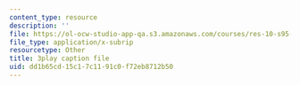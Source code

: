 ```yaml
---
content_type: resource
description: ''
file: https://ol-ocw-studio-app-qa.s3.amazonaws.com/courses/res-10-s95-physics-of-covid-19-transmission-fall-2020/dd1b65cd15c17c1191c0f72eb8712b50_nyuKHTzr6xA.srt
file_type: application/x-subrip
resourcetype: Other
title: 3play caption file
uid: dd1b65cd-15c1-7c11-91c0-f72eb8712b50
---
```

